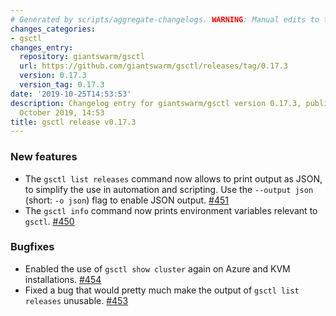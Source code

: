 ```yaml
---
# Generated by scripts/aggregate-changelogs. WARNING: Manual edits to this files will be overwritten.
changes_categories:
- gsctl
changes_entry:
  repository: giantswarm/gsctl
  url: https://github.com/giantswarm/gsctl/releases/tag/0.17.3
  version: 0.17.3
  version_tag: 0.17.3
date: '2019-10-25T14:53:53'
description: Changelog entry for giantswarm/gsctl version 0.17.3, published on 25
  October 2019, 14:53
title: gsctl release v0.17.3
---
```


### New features

- The `gsctl list releases` command now allows to print output as JSON, to simplify the use in automation and scripting. Use the `--output json` (short: `-o json`) flag to enable JSON output. [#451](https://github.com/giantswarm/gsctl/pull/451)
- The `gsctl info` command now prints environment variables relevant to `gsctl`. [#450](https://github.com/giantswarm/gsctl/pull/450)

### Bugfixes

- Enabled the use of `gsctl show cluster` again on Azure and KVM installations. [#454](https://github.com/giantswarm/gsctl/pull/454)
- Fixed a bug that would pretty much make the output of `gsctl list releases` unusable. [#453](https://github.com/giantswarm/gsctl/pull/453)
